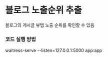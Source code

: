 # 블로그 노출순위 추출
블로그의 게시글 뷰탭 노출 순위를 확인할 수 있음

### 코드 실행 방법
waitress-serve --listen=127.0.0.1:5000 app:app
